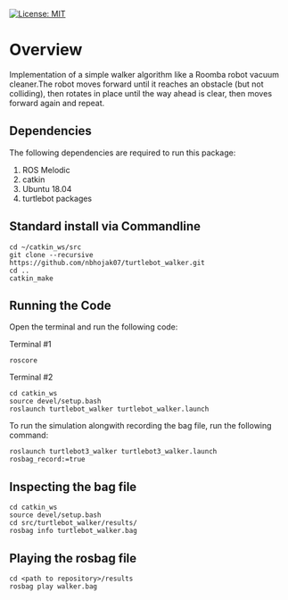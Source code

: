 [![License: MIT](https://img.shields.io/badge/License-MIT-yellow.svg)](https://opensource.org/licenses/MIT)

# Overview
Implementation of a simple walker algorithm like a Roomba robot vacuum cleaner.The robot moves forward until it reaches an obstacle (but not colliding), then rotates in place until the way ahead is clear, then moves forward again and repeat.

## Dependencies 
The following dependencies are required to run this package:
1. ROS Melodic 
2. catkin
3. Ubuntu 18.04
4. turtlebot packages

## Standard install via Commandline 
```
cd ~/catkin_ws/src
git clone --recursive https://github.com/nbhojak07/turtlebot_walker.git
cd ..
catkin_make

```
## Running the Code
Open the terminal and run the following code:

Terminal #1
```
roscore 
```
Terminal #2
```
cd catkin_ws
source devel/setup.bash
roslaunch turtlebot_walker turtlebot_walker.launch 
```
To run the simulation alongwith recording the bag file, run the following command:
```
roslaunch turtlebot3_walker turtlebot3_walker.launch rosbag_record:=true
```
## Inspecting the bag file
```
cd catkin_ws
source devel/setup.bash
cd src/turtlebot_walker/results/
rosbag info turtlebot_walker.bag
```
## Playing the rosbag file
```
cd <path to repository>/results
rosbag play walker.bag
```
